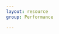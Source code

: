 ```yaml
---
layout: resource
group: Performance

---
```

<!-- General resources go here -->

<!-- ### Core -->

<!-- ### Intermediate -->

<!-- ### Advanced -->

<!-- ### Jedi -->
